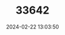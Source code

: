 ---
title: "33642"
category: "Elaeocarpus recurvatus"
draft: false
date: 2024-02-22 13:03:50
languages:
  Malayalam: ["Naikotta"]
---